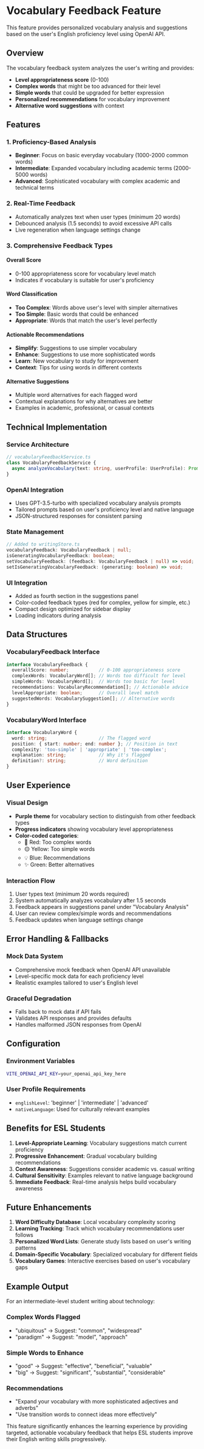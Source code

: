 # Vocabulary Feedback Feature

This feature provides personalized vocabulary analysis and suggestions based on the user's English proficiency level using OpenAI API.

## Overview

The vocabulary feedback system analyzes the user's writing and provides:
- **Level appropriateness score** (0-100)
- **Complex words** that might be too advanced for their level
- **Simple words** that could be upgraded for better expression
- **Personalized recommendations** for vocabulary improvement
- **Alternative word suggestions** with context

## Features

### 1. Proficiency-Based Analysis
- **Beginner**: Focus on basic everyday vocabulary (1000-2000 common words)
- **Intermediate**: Expanded vocabulary including academic terms (2000-5000 words)
- **Advanced**: Sophisticated vocabulary with complex academic and technical terms

### 2. Real-Time Feedback
- Automatically analyzes text when user types (minimum 20 words)
- Debounced analysis (1.5 seconds) to avoid excessive API calls
- Live regeneration when language settings change

### 3. Comprehensive Feedback Types

#### Overall Score
- 0-100 appropriateness score for vocabulary level match
- Indicates if vocabulary is suitable for user's proficiency

#### Word Classification
- **Too Complex**: Words above user's level with simpler alternatives
- **Too Simple**: Basic words that could be enhanced
- **Appropriate**: Words that match the user's level perfectly

#### Actionable Recommendations
- **Simplify**: Suggestions to use simpler vocabulary
- **Enhance**: Suggestions to use more sophisticated words
- **Learn**: New vocabulary to study for improvement
- **Context**: Tips for using words in different contexts

#### Alternative Suggestions
- Multiple word alternatives for each flagged word
- Contextual explanations for why alternatives are better
- Examples in academic, professional, or casual contexts

## Technical Implementation

### Service Architecture
```typescript
// vocabularyFeedbackService.ts
class VocabularyFeedbackService {
  async analyzeVocabulary(text: string, userProfile: UserProfile): Promise<VocabularyFeedback>
}
```

### OpenAI Integration
- Uses GPT-3.5-turbo with specialized vocabulary analysis prompts
- Tailored prompts based on user's proficiency level and native language
- JSON-structured responses for consistent parsing

### State Management
```typescript
// Added to writingStore.ts
vocabularyFeedback: VocabularyFeedback | null;
isGeneratingVocabularyFeedback: boolean;
setVocabularyFeedback: (feedback: VocabularyFeedback | null) => void;
setIsGeneratingVocabularyFeedback: (generating: boolean) => void;
```

### UI Integration
- Added as fourth section in the suggestions panel
- Color-coded feedback types (red for complex, yellow for simple, etc.)
- Compact design optimized for sidebar display
- Loading indicators during analysis

## Data Structures

### VocabularyFeedback Interface
```typescript
interface VocabularyFeedback {
  overallScore: number;           // 0-100 appropriateness score
  complexWords: VocabularyWord[]; // Words too difficult for level
  simpleWords: VocabularyWord[];  // Words too basic for level
  recommendations: VocabularyRecommendation[]; // Actionable advice
  levelAppropriate: boolean;      // Overall level match
  suggestedWords: VocabularySuggestion[]; // Alternative words
}
```

### VocabularyWord Interface
```typescript
interface VocabularyWord {
  word: string;                   // The flagged word
  position: { start: number; end: number }; // Position in text
  complexity: 'too-simple' | 'appropriate' | 'too-complex';
  explanation: string;            // Why it's flagged
  definition?: string;            // Word definition
}
```

## User Experience

### Visual Design
- **Purple theme** for vocabulary section to distinguish from other feedback types
- **Progress indicators** showing vocabulary level appropriateness
- **Color-coded categories**:
  - 🔴 Red: Too complex words
  - 🟡 Yellow: Too simple words
  - 💡 Blue: Recommendations
  - ✨ Green: Better alternatives

### Interaction Flow
1. User types text (minimum 20 words required)
2. System automatically analyzes vocabulary after 1.5 seconds
3. Feedback appears in suggestions panel under "Vocabulary Analysis"
4. User can review complex/simple words and recommendations
5. Feedback updates when language settings change

## Error Handling & Fallbacks

### Mock Data System
- Comprehensive mock feedback when OpenAI API unavailable
- Level-specific mock data for each proficiency level
- Realistic examples tailored to user's English level

### Graceful Degradation
- Falls back to mock data if API fails
- Validates API responses and provides defaults
- Handles malformed JSON responses from OpenAI

## Configuration

### Environment Variables
```bash
VITE_OPENAI_API_KEY=your_openai_api_key_here
```

### User Profile Requirements
- `englishLevel`: 'beginner' | 'intermediate' | 'advanced'
- `nativeLanguage`: Used for culturally relevant examples

## Benefits for ESL Students

1. **Level-Appropriate Learning**: Vocabulary suggestions match current proficiency
2. **Progressive Enhancement**: Gradual vocabulary building recommendations
3. **Context Awareness**: Suggestions consider academic vs. casual writing
4. **Cultural Sensitivity**: Examples relevant to native language background
5. **Immediate Feedback**: Real-time analysis helps build vocabulary awareness

## Future Enhancements

1. **Word Difficulty Database**: Local vocabulary complexity scoring
2. **Learning Tracking**: Track which vocabulary recommendations user follows
3. **Personalized Word Lists**: Generate study lists based on user's writing patterns
4. **Domain-Specific Vocabulary**: Specialized vocabulary for different fields
5. **Vocabulary Games**: Interactive exercises based on user's vocabulary gaps

## Example Output

For an intermediate-level student writing about technology:

### Complex Words Flagged
- "ubiquitous" → Suggest: "common", "widespread"
- "paradigm" → Suggest: "model", "approach"

### Simple Words to Enhance
- "good" → Suggest: "effective", "beneficial", "valuable"
- "big" → Suggest: "significant", "substantial", "considerable"

### Recommendations
- "Expand your vocabulary with more sophisticated adjectives and adverbs"
- "Use transition words to connect ideas more effectively"

This feature significantly enhances the learning experience by providing targeted, actionable vocabulary feedback that helps ESL students improve their English writing skills progressively. 